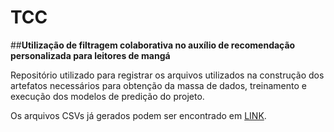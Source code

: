 # TCC
##__Utilização de filtragem colaborativa no auxílio de recomendação personalizada para leitores de mangá__

Repositório utilizado para registrar os arquivos utilizados na construção dos artefatos necessários para obtenção da massa de dados, treinamento e execução dos modelos de predição do projeto.

Os arquivos CSVs já gerados podem ser encontrado em [LINK](https://www.dropbox.com/scl/fo/aplagswtjet3gn5cbutwm/h?rlkey=r7edz8ewsz05m9x7t2il0do8b&dl=0).
